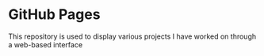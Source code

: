 # GitHub Pages

This repository is used to display various projects I have worked on through a web-based interface

